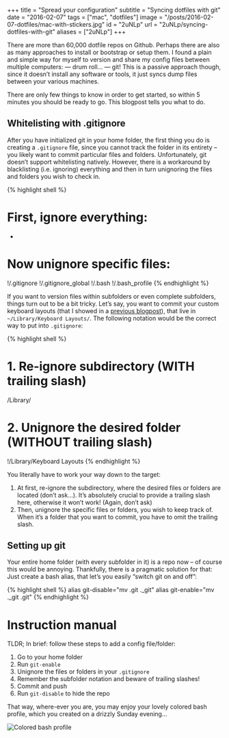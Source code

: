+++
title = "Spread your configuration"
subtitle = "Syncing dotfiles with git"
date = "2016-02-07"
tags = ["mac", "dotfiles"]
image = "/posts/2016-02-07-dotfiles/mac-with-stickers.jpg"
id = "2uNLp"
url = "2uNLp/syncing-dotfiles-with-git"
aliases = ["2uNLp"]
+++

There are more than 60,000 dotfile repos on Github. Perhaps there are also as many approaches to install or bootstrap or setup them. I found a plain and simple way for myself to version and share my config files between multiple computers: — drum roll… — git! This is a passive approach though, since it doesn’t install any software or tools, it just syncs dump files between your various machines.

There are only few things to know in order to get started, so within 5 minutes you should be ready to go. This blogpost tells you what to do.

## Whitelisting with .gitignore

After you have initialized git in your home folder, the first thing you do is creating a `.gitignore` file, since you cannot track the folder in its entirety – you likely want to commit particular files and folders. Unfortunately, git doesn’t support whitelisting natively. However, there is a workaround by blacklisting (i.e. ignoring) everything and then in turn unignoring the files and folders you wish to check in.

{% highlight shell %}
# First, ignore everything:
*

# Now unignore specific files:
!/.gitignore
!/.gitignore_global
!/.bash
!/.bash_profile
{% endhighlight %}

If you want to version files within subfolders or even complete subfolders, things turn out to be a bit tricky. Let’s say, you want to commit your custom keyboard layouts (that I showed in a [previous blogpost](/4haPC/stop-using-ascii-art)), that live in `~/Library/Keyboard Layouts/`. The following notation would be the correct way to put into `.gitignore`:

{% highlight shell %}
# 1. Re-ignore subdirectory (WITH trailing slash)
/Library/
# 2. Unignore the desired folder (WITHOUT trailing slash)
!/Library/Keyboard Layouts
{% endhighlight %}

You literally have to work your way down to the target:

1. At first, re-ignore the subdirectory, where the desired files or folders are located (don’t ask…). It’s absolutely crucial to provide a trailing slash here, otherwise it won’t work! (Again, don’t ask)
2. Then, unignore the specific files or folders, you wish to keep track of. When it’s a folder that you want to commit, you have to omit the trailing slash.

## Setting up git

Your entire home folder (with every subfolder in it) is a repo now – of course this would be annoying. Thankfully, there is a pragmatic solution for that: Just create a bash alias, that let’s you easily “switch git on and off”:

{% highlight shell %}
alias git-disable="mv .git ._git"
alias git-enable="mv ._git .git"
{% endhighlight %}

# Instruction manual

TLDR; In brief: follow these steps to add a config file/folder:

1. Go to your home folder
2. Run `git-enable`
3. Unignore the files or folders in your `.gitignore`
4. Remember the subfolder notation and beware of trailing slashes!
5. Commit and push
6. Run `git-disable` to hide the repo

That way, where-ever you are, you may enjoy your lovely colored bash profile, which you created on a drizzly Sunday evening…

![Colored bash profile](/posts/2016-02-07-dotfiles/bash-profile.jpg)
